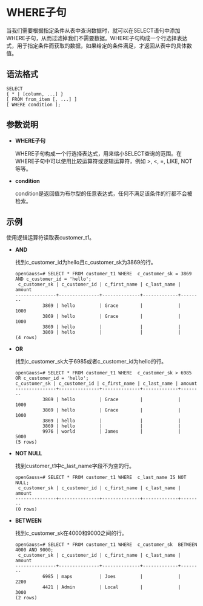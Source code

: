 # WHERE子句

当我们需要根据指定条件从表中查询数据时，就可以在SELECT语句中添加WHERE子句，从而过滤掉我们不需要数据。WHERE子句构成一个行选择表达式，用于指定条件而获取的数据，如果给定的条件满足，才返回从表中的具体数值。

## 语法格式<a name="zh-cn_topic_0000001225258419_section4955330113019"></a>

```
SELECT 
{ * | [column, ...] }
[ FROM from_item [, ...] ]
[ WHERE condition ];
```

## 参数说明<a name="zh-cn_topic_0000001225258419_section11566195673011"></a>

-   **WHERE子句**

    WHERE子句构成一个行选择表达式，用来缩小SELECT查询的范围。在WHERE子句中可以使用比较运算符或逻辑运算符，例如 \>, <, =, LIKE, NOT 等等。


-   **condition**

    condition是返回值为布尔型的任意表达式，任何不满足该条件的行都不会被检索。


## 示例<a name="zh-cn_topic_0000001225258419_section36861642133019"></a>

使用逻辑运算符读取表customer\_t1。

-   **AND**

    找到c\_customer\_id为hello且c\_customer\_sk为3869的行。

    ```
    openGauss=# SELECT * FROM customer_t1 WHERE  c_customer_sk = 3869 AND c_customer_id = 'hello';
     c_customer_sk | c_customer_id | c_first_name | c_last_name | amount
    ---------------+---------------+--------------+-------------+--------
              3869 | hello         | Grace        |             |   1000
              3869 | hello         | Grace        |             |   1000
              3869 | hello         |              |             |
              3869 | hello         |              |             |
    (4 rows)
    ```

-   **OR**

    找到c\_customer\_sk大于6985或者c\_customer\_id为hello的行。

    ```
    openGauss=# SELECT * FROM customer_t1 WHERE  c_customer_sk > 6985 OR c_customer_id = 'hello';
    c_customer_sk | c_customer_id | c_first_name | c_last_name | amount
    ---------------+---------------+--------------+-------------+--------
              3869 | hello         | Grace        |             |   1000
              3869 | hello         | Grace        |             |   1000
              3869 | hello         |              |             |
              3869 | hello         |              |             |
              9976 | world         | James        |             |   5000
    (5 rows)
    ```

-   **NOT NULL**

    找到customer\_t1中c\_last\_name字段不为空的行。

    ```
    openGauss=# SELECT * FROM customer_t1 WHERE  c_last_name IS NOT NULL;
     c_customer_sk | c_customer_id | c_first_name | c_last_name | amount
    ---------------+---------------+--------------+-------------+--------
    (0 rows)
    ```

-   **BETWEEN**

    找到c\_customer\_sk在4000和9000之间的行。

    ```
    openGauss=# SELECT * FROM customer_t1 WHERE  c_customer_sk  BETWEEN 4000 AND 9000;
     c_customer_sk | c_customer_id | c_first_name | c_last_name | amount
    ---------------+---------------+--------------+-------------+--------
              6985 | maps          | Joes         |             |   2200
              4421 | Admin         | Local        |             |   3000
    (2 rows)
    ```


